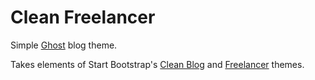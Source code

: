 # Clean Freelancer

Simple [Ghost](http://ghost.org) blog theme. 

Takes elements of Start Bootstrap's [Clean Blog](http://startbootstrap.com/template-overviews/clean-blog/) and [Freelancer](http://startbootstrap.com/template-overviews/freelancer/) themes.
